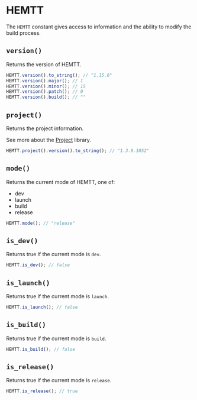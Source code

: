 # HEMTT

The `HEMTT` constant gives access to information and the ability to modify the build process.

## `version()`

Returns the version of HEMTT.

```js
HEMTT.version().to_string(); // "1.15.0"
HEMTT.version().major(); // 1
HEMTT.version().minor(); // 15
HEMTT.version().patch(); // 0
HEMTT.version().build(); // ""
```

## `project()`

Returns the project information.

See more about the [Project](project.md) library.

```js
HEMTT.project().version().to_string(); // "1.3.0.1052"
```

## `mode()`

Returns the current mode of HEMTT, one of:

- dev
- launch
- build
- release

```js
HEMTT.mode(); // "release"
```

## `is_dev()`

Returns true if the current mode is `dev`.

```js
HEMTT.is_dev(); // false
```

## `is_launch()`

Returns true if the current mode is `launch`.

```js
HEMTT.is_launch(); // false
```

## `is_build()`

Returns true if the current mode is `build`.

```js
HEMTT.is_build(); // false
```

## `is_release()`

Returns true if the current mode is `release`.

```js
HEMTT.is_release(); // true
```
